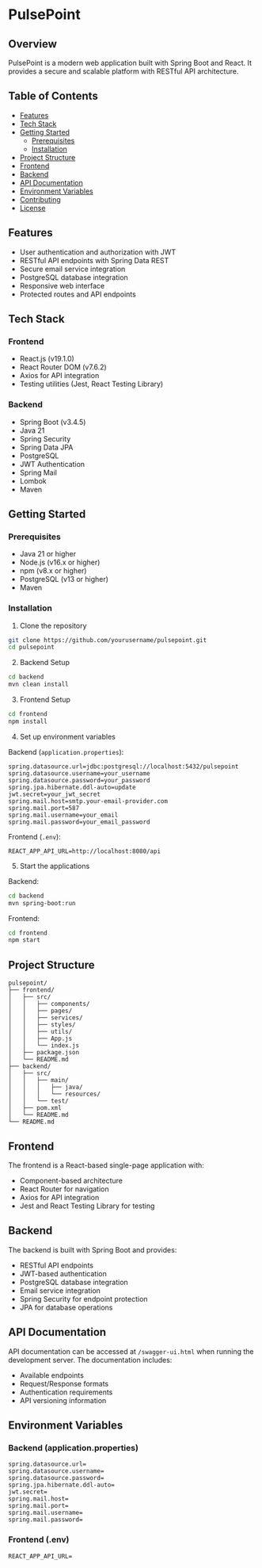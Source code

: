 # PulsePoint

## Overview

PulsePoint is a modern web application built with Spring Boot and React. It provides a secure and scalable platform with RESTful API architecture.

## Table of Contents

- [Features](#features)
- [Tech Stack](#tech-stack)
- [Getting Started](#getting-started)
  - [Prerequisites](#prerequisites)
  - [Installation](#installation)
- [Project Structure](#project-structure)
- [Frontend](#frontend)
- [Backend](#backend)
- [API Documentation](#api-documentation)
- [Environment Variables](#environment-variables)
- [Contributing](#contributing)
- [License](#license)

## Features

- User authentication and authorization with JWT
- RESTful API endpoints with Spring Data REST
- Secure email service integration
- PostgreSQL database integration
- Responsive web interface
- Protected routes and API endpoints

## Tech Stack

### Frontend

- React.js (v19.1.0)
- React Router DOM (v7.6.2)
- Axios for API integration
- Testing utilities (Jest, React Testing Library)

### Backend

- Spring Boot (v3.4.5)
- Java 21
- Spring Security
- Spring Data JPA
- PostgreSQL
- JWT Authentication
- Spring Mail
- Lombok
- Maven

## Getting Started

### Prerequisites

- Java 21 or higher
- Node.js (v16.x or higher)
- npm (v8.x or higher)
- PostgreSQL (v13 or higher)
- Maven

### Installation

1. Clone the repository

```bash
git clone https://github.com/yourusername/pulsepoint.git
cd pulsepoint
```

2. Backend Setup

```bash
cd backend
mvn clean install
```

3. Frontend Setup

```bash
cd frontend
npm install
```

4. Set up environment variables

Backend (`application.properties`):

```properties
spring.datasource.url=jdbc:postgresql://localhost:5432/pulsepoint
spring.datasource.username=your_username
spring.datasource.password=your_password
spring.jpa.hibernate.ddl-auto=update
jwt.secret=your_jwt_secret
spring.mail.host=smtp.your-email-provider.com
spring.mail.port=587
spring.mail.username=your_email
spring.mail.password=your_email_password
```

Frontend (`.env`):

```
REACT_APP_API_URL=http://localhost:8080/api
```

5. Start the applications

Backend:

```bash
cd backend
mvn spring-boot:run
```

Frontend:

```bash
cd frontend
npm start
```

## Project Structure

```
pulsepoint/
├── frontend/
│   ├── src/
│   │   ├── components/
│   │   ├── pages/
│   │   ├── services/
│   │   ├── styles/
│   │   ├── utils/
│   │   ├── App.js
│   │   └── index.js
│   ├── package.json
│   └── README.md
├── backend/
│   ├── src/
│   │   ├── main/
│   │   │   ├── java/
│   │   │   └── resources/
│   │   └── test/
│   ├── pom.xml
│   └── README.md
└── README.md
```

## Frontend

The frontend is a React-based single-page application with:

- Component-based architecture
- React Router for navigation
- Axios for API integration
- Jest and React Testing Library for testing

## Backend

The backend is built with Spring Boot and provides:

- RESTful API endpoints
- JWT-based authentication
- PostgreSQL database integration
- Email service integration
- Spring Security for endpoint protection
- JPA for database operations

## API Documentation

API documentation can be accessed at `/swagger-ui.html` when running the development server. The documentation includes:

- Available endpoints
- Request/Response formats
- Authentication requirements
- API versioning information

## Environment Variables

### Backend (application.properties)

```properties
spring.datasource.url=
spring.datasource.username=
spring.datasource.password=
spring.jpa.hibernate.ddl-auto=
jwt.secret=
spring.mail.host=
spring.mail.port=
spring.mail.username=
spring.mail.password=
```

### Frontend (.env)

```
REACT_APP_API_URL=
```